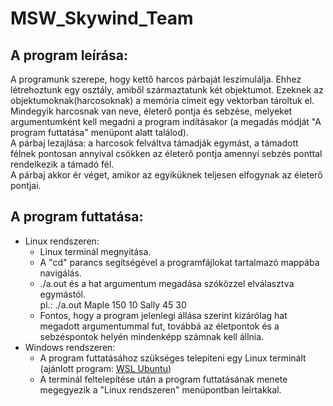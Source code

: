 # MSW_Skywind_Team

## A program leírása:
A programunk szerepe, hogy kettő harcos párbaját leszimulálja.
Ehhez létrehoztunk egy osztály, amiből származtatunk két objektumot.
Ezeknek az objektumoknak(harcosoknak) a memória címeit egy vektorban tároltuk el.
Mindegyik harcosnak van neve, életerő pontja és sebzése, melyeket argumentumként kell megadni a program indításakor (a megadás módját "A program futtatása" menüpont alatt találod).  
A párbaj lezajlása: a harcosok felváltva támadják egymást, a támadott félnek pontosan annyival csökken az életerő pontja amennyi sebzés ponttal rendelkezik a támadó fél.  
A párbaj akkor ér véget, amikor az egyiküknek teljesen elfogynak az életerő pontjai.

## A program futtatása:
* Linux rendszeren:
    * Linux terminál megnyitása.
    * A "cd" parancs segítségével a programfájlokat tartalmazó mappába navigálás.
    * ./a.out és a hat argumentum megadása szóközzel elválasztva egymástól.  
    pl.: ./a.out Maple 150 10 Sally 45 30
    * Fontos, hogy a program jelenlegi állása szerint kizárólag hat megadott argumentummal fut, továbbá az életpontok és a sebzéspontok helyén mindenképp számnak kell állnia.
* Windows rendszeren:
    * A program futtatásához szükséges telepíteni egy Linux terminált (ajánlott program: [WSL Ubuntu](https://ubuntu.com/wsl))
    * A terminál feltelepítése után a program futtatásának menete megegyezik a "Linux rendszeren" menüpontban leírtakkal.

